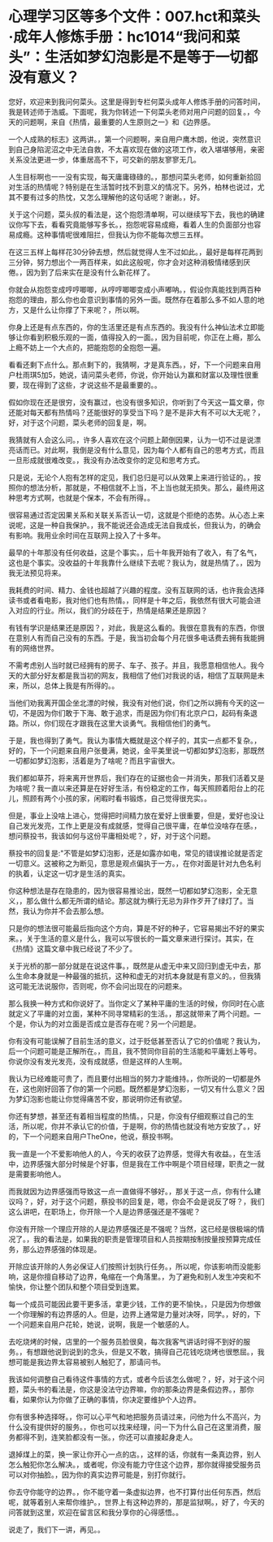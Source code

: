 # 心理学习区等多个文件：007.hct和菜头·成年人修炼手册：hc1014“我问和菜头”：生活如梦幻泡影是不是等于一切都没有意义？

您好，欢迎来到我问何菜头。这里是得到专栏何菜头成年人修炼手册的问答时间，我是转述师于浩威。下面呢，我为你转述一下何菜头老师对用户问题的回复。，今天的问题啊，来自《热情，最重要的人生原则之一》和《边界感。

一个人成熟的标志》这两讲。，第一个问题啊，来自用户鹰木朗，他说，突然意识到自己身陷泥沼之中无法自救，不太喜欢现在做的这项工作，收入堪堪够用，亲密关系没法更进一步，体重居高不下，可交新的朋友寥寥无几。

人生目标啊也一一没有实现，每天庸庸碌碌的。，那想问菜头老师，如何重新拾回对生活的热情呢？特别是在生活暂时找不到意义的情况下。另外，柏林也说过，尤其不要有过多的热忱，又怎么理解他的这句话呢？谢谢。，好。

关于这个问题，菜头叔的看法是，这个抱怨清单啊，可以继续写下去，我也的确建议你写下去，看看究竟能够写多长。，抱怨呢容易成瘾，看着人生的负面部分也容易成瘾。这种事情呢很难阻拦，但我认为你不能每次想三五样。

在这三五样上每样花30分钟去想，然后就觉得人生不过如此。，最好是每样花两到三分钟，努力想出个一两百样来，如此这般呢，你才会对这种消极情绪感到厌倦。，因为到了后来实在是没有什么新花样了。

你就会从抱怨变成哼哼唧唧，从哼哼唧唧变成小声嘟呐。，假设你真能找到两百种抱怨的理由，那么你也会意识到事情的另外一面。既然存在着那么多不如人意的地方，又是什么让你撑了下来呢？，所以啊。

你身上还是有点东西的，你的生活里还是有点东西的。我没有什么神仙法术立即能够让你看到积极乐观的一面，值得投入的一面。，因为目前呢，你正在上瘾，那么上瘾不妨上一个大点的，把能抱怨的全抱怨一遍。

看看还剩下点什么。那点剩下的，我猜啊，才是真东西。，好，下一个问题来自用户杜雨琪5加5，她说，请问菜头老师，你说，你开始认为赢和财富以及理性很重要，现在得到了这些，才说这些不是最重要的。。

假如你现在还是很穷，没有赢过，也没有很多知识，你听到了今天这一篇文章，你还能对每天都有热情吗？还能很好的享受当下吗？是不是非大有不可以大无呢？，好，对于这个问题，菜头老师的回复是，啊。

我猜就有人会这么问。，许多人喜欢在这个问题上颠倒因果，认为一切不过是说漂亮话而已。对此啊，我倒是没有什么意见，因为每个人都有自己的思考方式，而且一旦形成就很难改变。，我没有办法改变你的定见和思考方式。

只是说，无论个人抱有怎样的定见，我们总归是可以从效果上来进行验证的。，按照你的想法分析，那就是，不相信就不上当，不上当也就无损失。那么，最终用这种思考方式啊，也就是个保本，不会有所得。。

很容易通过否定因果关系和关联关系否认一切，这就是个拒绝的态势。从心态上来说呢，这是一种自我保护。，我不能说还会造成无法自我成长，但我认为，的确会有影响。我用业余时间在互联网上投入了十多年。

最早的十年那没有任何收益，这是个事实。，后十年我开始有了收入，有了名气，这也是个事实。没收益的十年我靠什么继续下去呢？我认为，就是热情了。，因为我无法预见将来。

我耗费的时间、精力、金钱也超越了兴趣的程度。没有互联网的话，也许我会选择读书或者看电影，我对他们也有热情。，同样是十年之后，我依然有很大可能会进入对应的行业。所以，我们的分歧在于，热情是结果还是原因？

有钱有学识是结果还是原因？，对此，我是这么看的。我很在意我有的东西，你很在意别人有而自己没有的东西。于是，我当初会每个月花很多电话费去拥有我能拥有的网络世界。

不需考虑别人当时就已经拥有的房子、车子、孩子。并且，我愿意相信他人。我今天的大部分好友都是我当初的网友，我相信了他们对我说的话，相信了互联网是未来，所以，总体上我是有所得的。。

当他们劝我离开国企坐北漂的时候，我没有对他们说，你们之所以拥有今天的这一切，不是因为你们敢于下海、敢于追求，而是因为你们有北京户口，起码有条退路。所以，你们现在才跟我在这里大谈勇气。我相信他们的勇气。

于是，我也得到了勇气。我认为事情大概就是这个样子的，其实一点都不复杂。，好的，下一个问题来自用户张曼满，她说，金平美里说一切都如梦幻泡影，那既然一切都如梦幻泡影，活着是为了啥呢？而且宇宙很大。

我们都如草芥，将来离开世界后，我们存在的证据也会一并消失，那我们活着又是为啥呢？我一直以来还算是在好好生活，有份稳定的工作，每天照顾着阳台上的花儿，照顾有两个小孩的家，闲暇时看书锻炼，自己觉得很充实。。

但是，事业上没啥上进心，觉得把时间精力放在爱好上很重要，但是，爱好也没让自己发光发亮，工作上更是没有成就感，觉得自己很平庸，在单位没啥存在感。，想问蔡投书，我该如何与这份平庸相处呢？，好，对于这个问题。

蔡投书的回复是:"不管是如梦幻泡影，还是如露亦如电，常见的错误推论就是否定一切意义。这被称之为断见，意思是观点偏执于一方。，在你对面是针对九色名利的执着，认定这一切才是生活的真实。

你这种想法是存在隐患的，因为很容易推论出，既然一切都如梦幻泡影，全无意义，，那么做什么都无所谓的结论。那这就为横行无忌为非作歹开了绿灯了。当然，我认为你并不会去那么想。

只是你的想法很可能最后指向这个方向，算是不好的种子，它容易揭出不好的果实来。，关于生活的意义是什么，我可以写很长的一篇文章来进行探讨。其实，在《热情》这篇文章中我已经说了不少了。

关于光桥的那一部分就是在说这件事。，既然是从虚无中来又回归到虚无中去，那么生命本身就是一种最强的抵抗，这种和虚无的对抗本身就是有意义的。，但我猜这可能无法说服你，否则呢，你不会问出现在的问题来。

那么我换一种方式和你说好了。当你定义了某种平庸的生活的时候，你同时在心底就定义了平庸的对立面，某种不同寻常精彩的生活。，那这就带来了两个问题。一个是，你认为的对立面是否成立是否存在呢？另一个问题是。

你有没有可能误解了目前生活的意义，过于贬低甚至否认了它的价值呢？我认为，后一个问题可能是正解所在。，而且，我不赞同你目前的生活能和平庸划上等号。你说你没有发光发亮，没有成就感，但是这样的人生啊。

我认为已经难能可贵了，而且要付出相当的努力才能维持。，你所说的一切都是外在，这也刚好回答了你的第一个问题。既然都是梦幻泡影，一切又有什么意义？因为梦幻泡影也能让你觉得痛苦不安，那说明你还有欲望。

你还有梦想，甚至还有着相当程度的热情。，只是，你没有仔细观察过自己的生活，所以呢，你并不承认它的价值，于是啊，你的热情也就没有地方安放了。，好的，下一个问题来自用户TheOne，他说，蔡投书啊。

我一直是一个不爱影响他人的人，今天的收获了边界感，觉得大有收益。，在生活中，边界感强大部分时候是个好事，但是我在工作中啊是个项目经理，职责之一就是需要影响他人。

而我就因为边界感强而导致这一点一直做得不够好。，那关于这一点，你有什么建议吗？，好，对于这个问题，蔡投书的回复是，嗯，你会不会是说反了呀？，我们这么讲吧，在职场上，你开除一个人是边界感强还是不强呢？

你没有开除一个理应开除的人是边界感强还是不强呢？当然，这已经是很极端的情况了。，我的看法是，如果我的职责是管理项目和人员按期按制按量按预算完成任务，那么边界感强的体现是。

开除应该开除的人务必保证人们按照计划执行任务。，所以呢，你该影响而没能影响，这是你擅自移动了边界，龟缩在一个角落里。，为了避免和别人发生冲突和不愉快，你让整个团队和整个项目受到连累。

每一个成员可能因此要干更多活，拿更少钱，工作的更不愉快。，只是因为你想做一个你理解的有边界感的人。但是，边界上通常是力量对决呀，同学。，好的，下一个问题来自用户花轮，她说，说啊，我是一个敏感的人。

去吃烧烤的时候，店里的一个服务员脸很臭，每次我客气讲话时得不到好的服务。，有想跟他说到说到的念头，但是又不敢，搞得自己花钱吃烧烤也很憋屈。，我想可能是我边界太容易被别人触犯了，那请问书。

我该如何调整自己看待这件事情的方式，或者今后该怎么做呢？，好，对于这个问题，菜头书的看法是，你这是没法守边界嘛，你的那条边界是条假边界。，那你看，如果你认为你做了正确的事情，你决定要维护个人边界。

你有很多种选择呀。，你可以心平气和地把服务员请过来，问他为什么不高兴，为什么没有提供好的服务。，你也可以找来经理，问一下为什么自己在这里消费，服务都得不到，连笑脸都没有一张。，你还可以直接起身走人。

退掉煤上的菜，换一家让你开心一点的店。，这样的话，你就有一条真边界，别人怎么触犯你怎么解决。，或者呢，你没有能力守住这个边界，那你就得接受服务员可以对你抽脸。，因为你的真实边界可能是，别打你就行。

你去守你能守的边界。，你不能守着一条虚拟边界，也不打算付出任何东西，然后呢，就等着别人来帮你维护。，世界上有这种边界的，那是监狱啊。，好了，今天的问答就到这里，欢迎在留言区和我分享你的心得感悟。。

说走了，我们下一讲，再见。。